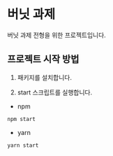 # 버닛 과제

버닛 과제 전형을 위한 프로젝트입니다.

## 프로젝트 시작 방법

1. 패키지를 설치합니다.

2. start 스크립트를 실행합니다.

- npm

```bash
npm start
```

- yarn

```bash
yarn start
```
